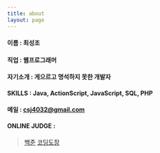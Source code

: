 ```yaml
---
title: about
layout: page
---
```


#### 이름 : 최성조

#### 직업 : 웹프로그래머

#### 자기소개 : 게으르고 명석하지 못한 개발자

#### SKILLS : Java, ActionScript, JavaScript, SQL, PHP

#### 메일 : csj4032@gmail.com

#### ONLINE JUDGE : 
> [백준](https://www.acmicpc.net/user/genius_choi/)
> [코딩도장](http://codingdojang.com/profile/answer/3309/)